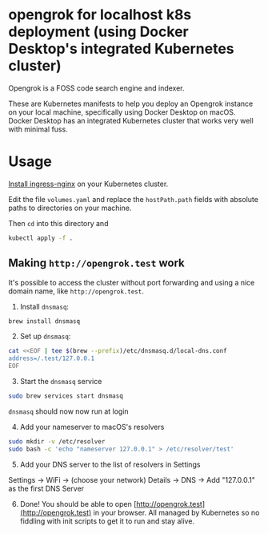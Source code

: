 # opengrok for localhost k8s deployment (using Docker Desktop's integrated Kubernetes cluster)

Opengrok is a FOSS code search engine and indexer.

These are Kubernetes manifests to help you deploy an Opengrok instance
on your local machine, specifically using Docker Desktop on macOS.
Docker Desktop has an integrated Kubernetes cluster that works very
well with minimal fuss.

# Usage

[Install ingress-nginx](https://kubernetes.github.io/ingress-nginx/deploy/#quick-start) on your Kubernetes cluster.

Edit the file `volumes.yaml` and replace the `hostPath.path` fields with absolute paths to directories on your machine.

Then `cd` into this directory and

```bash
kubectl apply -f .
```

## Making `http://opengrok.test` work

It's possible to access the cluster without port forwarding and using a nice domain name, like `http://opengrok.test`.

1. Install `dnsmasq`:
```bash
brew install dnsmasq
```

2. Set up `dnsmasq`:

```bash
cat <<EOF | tee $(brew --prefix)/etc/dnsmasq.d/local-dns.conf
address=/.test/127.0.0.1
EOF
```

3. Start the `dnsmasq` service

```bash
sudo brew services start dnsmasq
```

`dnsmasq` should now now run at login

4. Add your nameserver to macOS's resolvers

```bash
sudo mkdir -v /etc/resolver
sudo bash -c 'echo "nameserver 127.0.0.1" > /etc/resolver/test'
```

5. Add your DNS server to the list of resolvers in Settings

Settings → WiFi → (choose your network) Details → DNS → Add "127.0.0.1" as the first DNS Server

6. Done! You should be able to open [http://opengrok.test](http://opengrok.test) in your browser. All managed by Kubernetes so no fiddling with init scripts to get it to run and stay alive.
